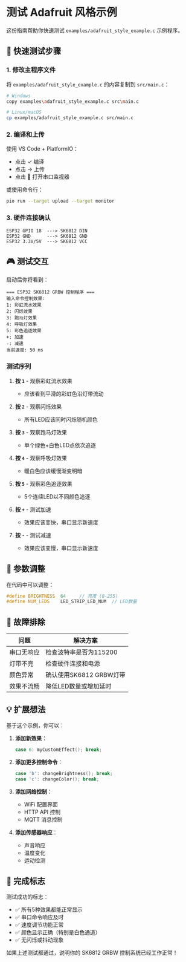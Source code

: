 # 测试 Adafruit 风格示例

这份指南帮助你快速测试 `examples/adafruit_style_example.c` 示例程序。

## 🚀 快速测试步骤

### 1. 修改主程序文件
将 `examples/adafruit_style_example.c` 的内容复制到 `src/main.c`：

```bash
# Windows
copy examples\adafruit_style_example.c src\main.c

# Linux/macOS  
cp examples/adafruit_style_example.c src/main.c
```

### 2. 编译和上传
使用 VS Code + PlatformIO：
- 点击 ✓ 编译
- 点击 → 上传
- 点击 🔌 打开串口监视器

或使用命令行：
```bash
pio run --target upload --target monitor
```

### 3. 硬件连接确认
```
ESP32 GPIO 18  ---> SK6812 DIN
ESP32 GND      ---> SK6812 GND  
ESP32 3.3V/5V  ---> SK6812 VCC
```

## 🎮 测试交互

启动后你将看到：
```
=== ESP32 SK6812 GRBW 控制程序 ===
输入命令控制效果:
1: 彩虹流水效果
2: 闪烁效果
3: 跑马灯效果
4: 呼吸灯效果
5: 彩色追逐效果
+: 加速
-: 减速
当前速度: 50 ms
```

### 测试序列

1. **按 `1`** - 观察彩虹流水效果
   - 应该看到平滑的彩虹色沿灯带流动

2. **按 `2`** - 观察闪烁效果  
   - 所有LED应该同时闪烁随机颜色

3. **按 `3`** - 观察跑马灯效果
   - 单个绿色+白色LED点依次追逐

4. **按 `4`** - 观察呼吸灯效果
   - 暖白色应该缓慢渐变明暗

5. **按 `5`** - 观察彩色追逐效果
   - 5个连续LED以不同颜色追逐

6. **按 `+`** - 测试加速
   - 效果应该变快，串口显示新速度

7. **按 `-`** - 测试减速
   - 效果应该变慢，串口显示新速度

## 🔧 参数调整

在代码中可以调整：

```c
#define BRIGHTNESS  64     // 亮度 (0-255)
#define NUM_LEDS    LED_STRIP_LED_NUM  // LED数量
```

## 🐛 故障排除

| 问题 | 解决方案 |
|------|----------|
| 串口无响应 | 检查波特率是否为115200 |
| 灯带不亮 | 检查硬件连接和电源 |
| 颜色异常 | 确认使用SK6812 GRBW灯带 |
| 效果不流畅 | 降低LED数量或增加延时 |

## 💡 扩展想法

基于这个示例，你可以：

1. **添加新效果**：
   ```c
   case 6: myCustomEffect(); break;
   ```

2. **添加更多控制命令**：
   ```c
   case 'b': changeBrightness(); break;
   case 'c': changeColor(); break;
   ```

3. **添加网络控制**：
   - WiFi 配置界面
   - HTTP API 控制
   - MQTT 消息控制

4. **添加传感器响应**：
   - 声音响应
   - 温度变化
   - 运动检测

## 🎯 完成标志

测试成功的标志：
- ✅ 所有5种效果都能正常显示
- ✅ 串口命令响应及时
- ✅ 速度调节功能正常
- ✅ 颜色显示正确（特别是白色通道）
- ✅ 无闪烁或抖动现象

如果上述测试都通过，说明你的 SK6812 GRBW 控制系统已经工作正常！ 